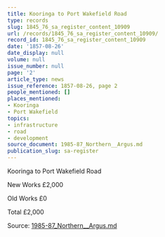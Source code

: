 ```yaml
---
title: Kooringa to Port Wakefield Road
type: records
slug: 1845_76_sa_register_content_10909
url: /records/1845_76_sa_register_content_10909/
record_id: 1845_76_sa_register_content_10909
date: '1857-08-26'
date_display: null
volume: null
issue_number: null
page: '2'
article_type: news
issue_reference: 1857-08-26, page 2
people_mentioned: []
places_mentioned:
- Kooringa
- Port Wakefield
topics:
- infrastructure
- road
- development
source_document: 1985-87_Northern__Argus.md
publication_slug: sa-register
---
```


Kooringa to Port Wakefield Road

New Works	£2,000

Old Works 	£0

Total	£2,000

Source: [1985-87_Northern__Argus.md](/downloads/markdown/1985-87_Northern__Argus.md)
